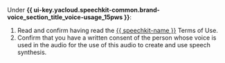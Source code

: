 Under **{{ ui-key.yacloud.speechkit-common.brand-voice_section_title_voice-usage_15pws }}**:
  1. Read and confirm having read the [{{ speechkit-name }}](https://yandex.com/legal/cloud_terms_speechkit) Terms of Use.
  1. Confirm that you have a written consent of the person whose voice is used in the audio for the use of this audio to create and use speech synthesis. 